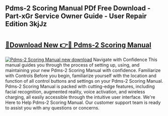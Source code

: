## Pdms-2 Scoring Manual PDf Free Download - Part-xGr Service Owner Guide - User Repair Edition 3kjJz

# <h2><a href="http://bc4560.oget.top/?id=Pdms-2+Scoring+Manual">🔗Download New 👉🔴 Pdms-2 Scoring Manual</a></h2>

[![Pdms-2 Scoring Manual new download](https://i.imgur.com/5g1atiW.png)](http://bc4560.oget.top/?id=Pdms-2+Scoring+Manual)
Navigate with Confidence This manual guides you through the process of setting up, using, and maintaining your new Pdms-2 Scoring Manual with confidence. Familiarize with Controls Before you begin, familiarize yourself with the location and function of all control buttons and settings on your Pdms-2 Scoring Manual. Pdms-2 Scoring Manual is packed with cutting-edge features, including facial recognition, augmented reality, voice activation, and wireless charging, all easily accessible through the intuitive user interface. We're Here to Help Pdms-2 Scoring Manual. Our customer support team is ready to assist you with any questions or concerns.
